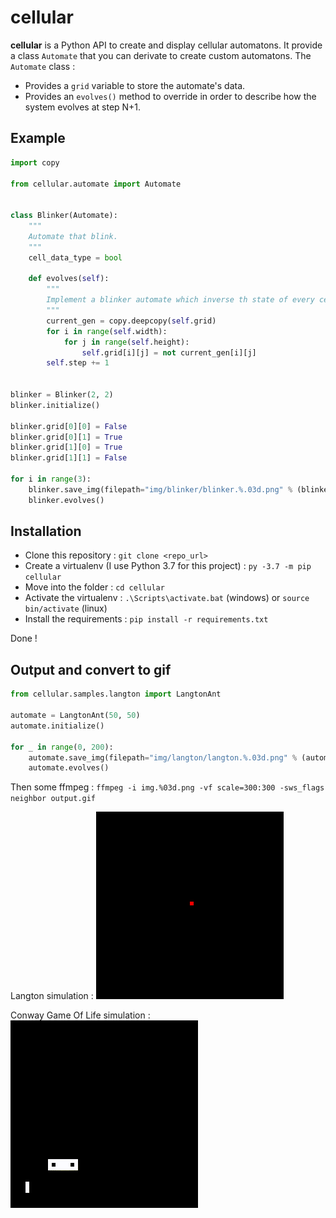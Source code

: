 
# cellular

**cellular** is a Python API to create and display cellular automatons.
It provide a class `Automate` that you can derivate to create custom automatons.
The `Automate` class :
* Provides a `grid` variable to store the automate's data.
* Provides an `evolves()` method to override in order to describe how the system evolves at step N+1.

## Example

```python
import copy

from cellular.automate import Automate


class Blinker(Automate):
    """
    Automate that blink.
    """
    cell_data_type = bool

    def evolves(self):
        """
        Implement a blinker automate which inverse th state of every cell at each evolution.
        """
        current_gen = copy.deepcopy(self.grid)
        for i in range(self.width):
            for j in range(self.height):
                self.grid[i][j] = not current_gen[i][j]
        self.step += 1


blinker = Blinker(2, 2)
blinker.initialize()

blinker.grid[0][0] = False
blinker.grid[0][1] = True
blinker.grid[1][0] = True
blinker.grid[1][1] = False

for i in range(3):
    blinker.save_img(filepath="img/blinker/blinker.%.03d.png" % (blinker.step))
    blinker.evolves()
```


## Installation

* Clone this repository : `git clone <repo_url>`
* Create a virtualenv (I use Python 3.7 for this project) : `py -3.7 -m pip cellular`
* Move into the folder : `cd cellular`
* Activate the virtualenv : `.\Scripts\activate.bat` (windows) or `source bin/activate` (linux)
* Install the requirements : `pip install -r requirements.txt`

Done !


## Output and convert to gif

```python
from cellular.samples.langton import LangtonAnt

automate = LangtonAnt(50, 50)
automate.initialize()

for _ in range(0, 200):
    automate.save_img(filepath="img/langton/langton.%.03d.png" % (automate.step))
    automate.evolves()
```

Then some ffmpeg : `ffmpeg -i img.%03d.png -vf scale=300:300 -sws_flags neighbor output.gif`

Langton simulation :
<img src="https://github.com/BastienLaby/cellular/blob/master/langton.gif" width="300">

Conway Game Of Life simulation :
<img src="https://github.com/BastienLaby/cellular/blob/master/conway.gif" width="300">
